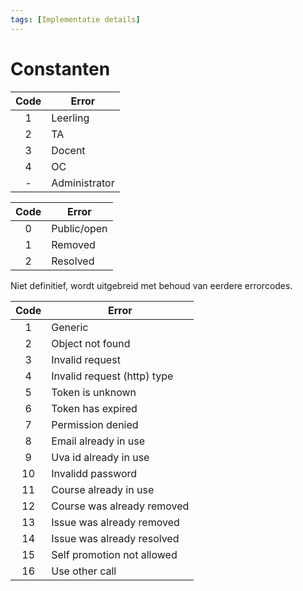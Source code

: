 ```yaml
---
tags: [Implementatie details]
---
```


# Constanten

<!-- title: Roles -->

| Code | Error |
| :--: | ----- |
| 1    | Leerling |
| 2    | TA |
| 3    | Docent |
| 4    | OC |
| -    | Administrator |


<!-- title: Issue/course stati -->

| Code | Error |
| :--: | ----- |
| 0    | Public/open |
| 1    | Removed |
| 2    | Resolved |

Niet definitief, wordt uitgebreid met behoud van eerdere errorcodes.

<!-- title: Error codes -->

| Code | Error |
| :--: | ----- |
| 1    | Generic |
| 2    | Object not found |
| 3    | Invalid request |
| 4    | Invalid request (http) type |
| 5    | Token is unknown |
| 6    | Token has expired |
| 7    | Permission denied |
| 8    | Email already in use |
| 9    | Uva id already in use |
| 10   | Invalidd password |
| 11   | Course already in use |
| 12   | Course was already removed |
| 13   | Issue was already removed |
| 14   | Issue was already resolved |
| 15   | Self promotion not allowed |
| 16   | Use other call |
